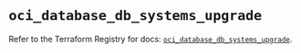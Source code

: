 # `oci_database_db_systems_upgrade`

Refer to the Terraform Registry for docs: [`oci_database_db_systems_upgrade`](https://registry.terraform.io/providers/oracle/oci/6.18.0/docs/resources/database_db_systems_upgrade).
